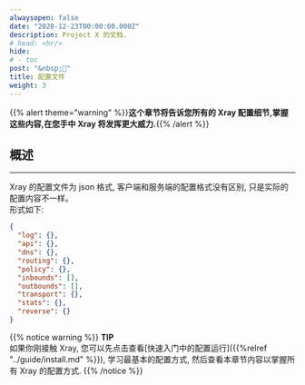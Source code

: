 ```yaml
---
alwaysopen: false
date: "2020-12-23T00:00:00.000Z"
description: Project X 的文档.
# head: <hr/>
hide:
# - toc
post: "&nbsp;📜"
title: 配置文件
weight: 3
---
```


{{% alert theme="warning" %}}**这个章节将告诉您所有的 Xray 配置细节,掌握这些内容,在您手中 Xray 将发挥更大威力.**{{% /alert %}}

## 概述

---

Xray 的配置文件为 json 格式, 客户端和服务端的配置格式没有区别, 只是实际的配置内容不一样。  
形式如下:

```json
{
  "log": {},
  "api": {},
  "dns": {},
  "routing": {},
  "policy": {},
  "inbounds": [],
  "outbounds": [],
  "transport": {},
  "stats": {},
  "reverse": {}
}
```

{{% notice warning %}}
**TIP**\
如果你刚接触 Xray, 您可以先点击查看[快速入门中的配置运行]({{%relref "../guide/install.md" %}}), 学习最基本的配置方式, 然后查看本章节内容以掌握所有 Xray 的配置方式.
{{% /notice %}}